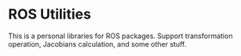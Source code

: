 # ROS Utilities
This is a personal libraries for ROS packages. Support transformation operation, Jacobians calculation, and some other stuff.